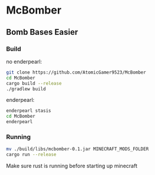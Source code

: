 # McBomber

## Bomb Bases Easier

### Build

no enderpearl:

```bash
git clone https://github.com/AtomicGamer9523/McBomber
cd McBomber
cargo build --release
./gradlew build
```

enderpearl:

```bash
enderpearl stasis
cd McBomber
enderpearl
```

### Running

```bash
mv ./build/libs/mcbomber-0.1.jar MINECRAFT_MODS_FOLDER
cargo run --release
```

Make sure rust is running before starting up minecraft
